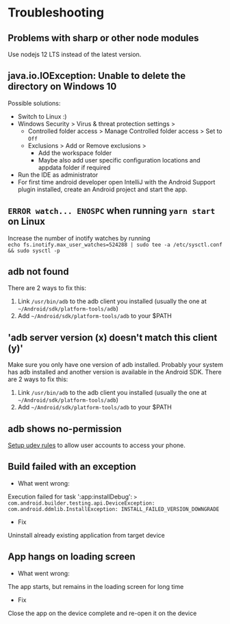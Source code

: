 # Troubleshooting

## Problems with sharp or other node modules
Use nodejs 12 LTS instead of the latest version.

## java.io.IOException: Unable to delete the directory on Windows 10
Possible solutions:
* Switch to Linux :)
* Windows Security > Virus & threat protection settings > 
  * Controlled folder access > Manage Controlled folder access > Set to `Off`
  * Exclusions > Add or Remove exclusions > 
    * Add the workspace folder
    * Maybe also add user specific configuration locations and appdata folder if required
* Run the IDE as administrator
* For first time android developer open IntelliJ with the Android Support plugin installed, create an Android project and start the app.
    
## `ERROR watch... ENOSPC` when running `yarn start` on Linux
Increase the number of inotify watches by running  
`echo fs.inotify.max_user_watches=524288 | sudo tee -a /etc/sysctl.conf && sudo sysctl -p`

## adb not found
There are 2 ways to fix this:

1. Link `/usr/bin/adb` to the adb client you installed (usually the one at `~/Android/sdk/platform-tools/adb`)
2. Add `~/Android/sdk/platform-tools/adb` to your $PATH

## 'adb server version (x) doesn't match this client (y)'
Make sure you only have one version of adb installed. Probably your system has adb installed and another version is available in the Android SDK. There are 2 ways to fix this:

1. Link `/usr/bin/adb` to the adb client you installed (usually the one at `~/Android/sdk/platform-tools/adb`)
2. Add `~/Android/sdk/platform-tools/adb` to your $PATH

## adb shows no-permission
[Setup udev rules](https://wiki.archlinux.org/index.php/Android_Debug_Bridge#Adding_udev_Rules) to allow user accounts to access your phone.

## Build failed with an exception

* What went wrong: 

Execution failed for task ':app:installDebug':
`> com.android.builder.testing.api.DeviceException: com.android.ddmlib.InstallException: INSTALL_FAILED_VERSION_DOWNGRADE`

* Fix

Uninstall already existing application from target device

## App hangs on loading screen

* What went wrong:

The app starts, but remains in the loading screen for long time

* Fix

Close the app on the device complete and re-open it on the device 
